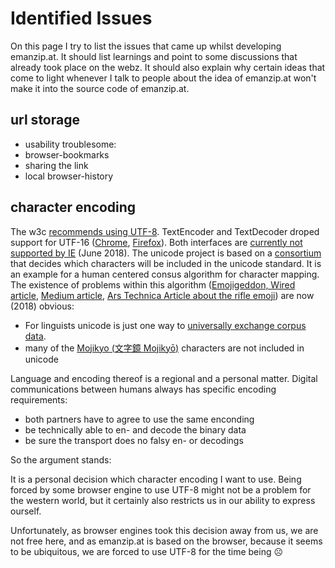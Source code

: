 # Identified Issues

On this page I try to list the issues that came up whilst developing emanzip.at.
It should list learnings and point to some discussions that already took place on the webz.
It should also explain why certain ideas that come to light whenever I talk to people about the idea of emanzip.at won't make it into the source code of emanzip.at.

## url storage

* usability troublesome:
* browser-bookmarks
* sharing the link
* local browser-history

## character encoding

The w3c [recommends using UTF-8](https://www.w3.org/International/questions/qa-choosing-encodings).
TextEncoder and TextDecoder droped support for UTF-16 ([Chrome](https://www.chromestatus.com/feature/5630760492990464), [Firefox](https://bugzilla.mozilla.org/show_bug.cgi?id=1257877)).
Both interfaces are [currently not supported by IE](https://caniuse.com/#feat=textencoder) (June 2018).
The unicode project is based on a [consortium](https://www.unicode.org/consortium/consort.html) that decides which characters will be included in the unicode standard.
It is an example for a human centered consus algorithm for character mapping.
The existence of problems within this algorithm ([Emojigeddon, Wired article](https://www.wired.com/beyond-the-beyond/2016/04/web-semantics-emojigeddon/), [Medium article](https://medium.com/@maggieshafer/unicode-a-story-of-corruption-connection-and-smiling-poo-598295e4af9d), [Ars Technica Article about the rifle emoji](https://arstechnica.com/gadgets/2016/08/emoji-are-getting-ever-more-expressive-but-not-without-growing-pains/)) are now (2018) obvious:

* For linguists unicode is just one way to [universally exchange corpus data](http://martinweisser.org/corpora_site/unicode_n_ipa.html).
* many of the [Mojikyo (文字鏡 Mojikyō)](http://www.mojikyo.org/) characters are not included in unicode

Language and encoding thereof is a regional and a personal matter.
Digital communications between humans always has specific encoding requirements:

* both partners have to agree to use the same enconding
* be technically able to en- and decode the binary data
* be sure the transport does no falsy en- or decodings

So the argument stands:

It is a personal decision which character encoding I want to use.
Being forced by some browser engine to use UTF-8 might not be a problem for the western world, but it certainly also restricts us in our ability to express ourself.

Unfortunately, as browser engines took this decision away from us, we are not free here, and as emanzip.at is based on the browser, because it seems to be ubiquitous, we are forced to use UTF-8 for the time being ☹